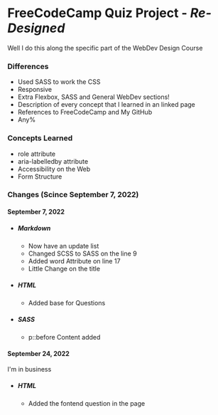 # FreeCodeCamp Quiz Project - *Re-Designed*

Well I do this along the specific part of the WebDev Design Course

### Differences

- Used SASS to work the CSS
- Responsive
- Extra Flexbox, SASS and General WebDev sections!
- Description of every concept that I learned in an linked page
- References to FreeCodeCamp and My GitHub
- Any%

### Concepts Learned

- role attribute
- aria-labelledby attribute
- Accessibility on the Web
- Form Structure

### Changes (Scince September 7, 2022)

#### September 7, 2022
- ##### Markdown
    - Now have an update list
    - Changed SCSS to SASS on the line 9
    - Added word Attribute on line 17
    - Little Change on the title

- ##### HTML
    - Added base for Questions

- ##### SASS
    - p::before Content added

#### September 24, 2022

I'm in business

- ##### HTML
    - Added the fontend question in the page